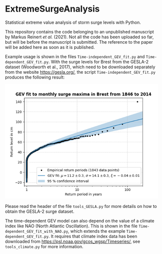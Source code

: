 # ExtremeSurgeAnalysis
Statistical extreme value analysis of storm surge levels with Python.

This repository contains the code belonging to an unpublished manuscript
by Markus Reinert *et al.* (2021).  Not all the code has been uploaded
so far, but will be before the manuscript is submitted.  The reference
to the paper will be added here as soon as it is published.

Example usage is shown in the files `Time-independent_GEV_fit.py` and
`Time-dependent_GEV_fit.py`.  With the surge levels for Brest from the
GESLA-2 dataset (Woodworth et al., 2017), which need to be downloaded
separately from the website https://gesla.org/, the script
`Time-independent_GEV_fit.py` produces the following result:

![Figure of a time-independent GEV fit to extreme surge levels in Brest](results/GEV_fit_Brest.png)

Please read the header of the file `tools_GESLA.py` for more details on
how to obtain the GESLA-2 surge dataset.

The time-dependent GEV model can also depend on the value of a climate
index like NAO (North Atlantic Oscillation).  This is shown in the file
`Time-dependent_GEV_fit_with_NAO.py`, which extends the example
`Time-dependent_GEV_fit.py`.  It requires that climate index data has
been downloaded from https://psl.noaa.gov/gcos_wgsp/Timeseries/, see
`tools_climate.py` for more information.
